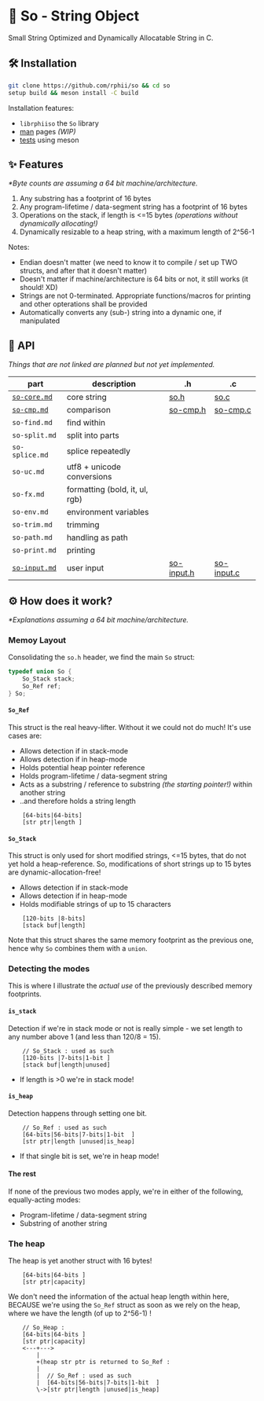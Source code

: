# 🧵 So - String Object 

Small String Optimized and Dynamically Allocatable String in C.

## 🛠️ Installation

```sh
git clone https://github.com/rphii/so && cd so
setup build && meson install -C build
```

Installation features:
- `librphiiso` the `So` library
- [man](man) pages *(WIP)*
- [tests](examples) using meson

## ✨ Features

*\*Byte counts are assuming a 64 bit machine/architecture.*

1. Any substring has a footprint of 16 bytes
2. Any program-lifetime / data-segment string has a footprint of 16 bytes
3. Operations on the stack, if length is <=15 bytes *(operations without dynamically allocating!)*
4. Dynamically resizable to a heap string, with a maximum length of 2^56-1

Notes:

- Endian doesn't matter (we need to know it to compile / set up TWO structs, and after that it doesn't matter)
- Doesn't matter if machine/architecture is 64 bits or not, it still works (it should! XD)
- Strings are not 0-terminated. Appropriate functions/macros for printing and other opterations shall be provided
- Automatically converts any (sub-) string into a dynamic one, if manipulated

## 🔌 API

*Things that are not linked are planned but not yet implemented.*

| part | description | .h | .c |
| --- | --- |--- | ---|
| [`so-core.md`](md/so-core.md) | core string | [so.h](src/so.h) | [so.c](src/so.c) |
| [`so-cmp.md`](md/so-cmp.md) | comparison | [so-cmp.h](src/so-cmp.h) | [so-cmp.c](src/so-cmp.c) |
| `so-find.md` | find within | | |
| `so-split.md` | split into parts | | |
| `so-splice.md` | splice repeatedly | | |
| `so-uc.md` | utf8 + unicode conversions | | |
| `so-fx.md` | formatting (bold, it, ul, rgb) | | |
| `so-env.md` | environment variables | | |
| `so-trim.md` | trimming | | |
| `so-path.md` | handling as path | | |
| `so-print.md` | printing | | |
| [`so-input.md`](md/so-input.md) | user input | [so-input.h](src/so-input.h) | [so-input.c](src/so-input.c) |

## ⚙️ How does it work?

*\*Explanations assuming a 64 bit machine/architecture.*

### Memoy Layout

Consolidating the `so.h` header, we find the main `So` struct:

```c
typedef union So {
    So_Stack stack;
    So_Ref ref;
} So;
```

#### `So_Ref`

This struct is the real heavy-lifter. Without it we could not do much! It's use cases are:

- Allows detection if in stack-mode
- Allows detection if in heap-mode
- Holds potential heap pointer reference
- Holds program-lifetime / data-segment string
- Acts as a substring / reference to substring *(the starting pointer!)* within another string
- ..and therefore holds a string length

```
    [64-bits|64-bits]
    [str ptr|length ]
```

#### `So_Stack`

This struct is only used for short modified strings, <=15 bytes, that do not yet hold a heap-reference.
So, modifications of short strings up to 15 bytes are dynamic-allocation-free!

- Allows detection if in stack-mode
- Allows detection if in heap-mode
- Holds modifiable strings of up to 15 characters

```
    [120-bits |8-bits]
    [stack buf|length]
```

Note that this struct shares the same memory footprint as the previous one, hence why `So` combines them with a `union`.

### Detecting the modes

This is where I illustrate the *actual use* of the previously described memory footprints.

#### `is_stack`

Detection if we're in stack mode or not is really simple - we set length to any number above 1 (and less than 120/8 = 15).

```
    // So_Stack : used as such
    [120-bits |7-bits|1-bit ]
    [stack buf|length|unused]
```

- If length is >0 we're in stack mode!

#### `is_heap`

Detection happens through setting one bit.

```
    // So_Ref : used as such
    [64-bits|56-bits|7-bits|1-bit  ]
    [str ptr|length |unused|is_heap]
```

- If that single bit is set, we're in heap mode!

#### The rest

If none of the previous two modes apply, we're in either of the following, equally-acting modes:

- Program-lifetime / data-segment string
- Substring of another string

### The heap

The heap is yet another struct with 16 bytes!

```
    [64-bits|64-bits ]
    [str ptr|capacity]
```

We don't need the information of the actual heap length within here, BECAUSE
we're using the `So_Ref` struct as soon as we rely on the heap, where we have
the length (of up to 2^56-1) !

```
    // So_Heap :
    [64-bits|64-bits ]
    [str ptr|capacity]
    <---+--->
        | 
        +(heap str ptr is returned to So_Ref :
        |  
        |  // So_Ref : used as such
        |  [64-bits|56-bits|7-bits|1-bit  ]
        \->[str ptr|length |unused|is_heap]
```

